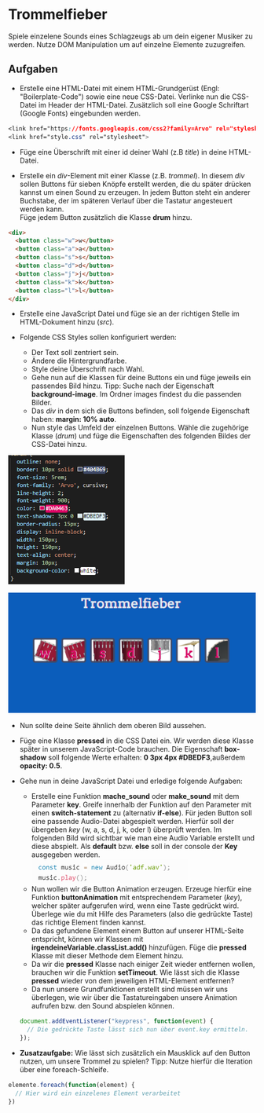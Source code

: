 # Trommelfieber
Spiele einzelene Sounds eines Schlagzeugs ab um dein eigener Musiker zu werden. Nutze DOM Manipulation um auf einzelne Elemente zuzugreifen.

## Aufgaben

* Erstelle eine HTML-Datei mit einem HTML-Grundgerüst (Engl: "Boilerplate-Code") sowie eine neue CSS-Datei. Verlinke nun die CSS-Datei im Header der HTML-Datei. Zusätzlich soll eine Google Schriftart (Google Fonts) eingebunden werden.
```css
<link href="https://fonts.googleapis.com/css2?family=Arvo" rel="stylesheet">
<link href="style.css" rel="stylesheet">
```

* Füge eine Überschrift mit einer id deiner Wahl (z.B *title*) in deine HTML-Datei.

* Erstelle ein *div*-Element mit einer Klasse (z.B. *trommel*). In diesem *div* sollen Buttons für sieben Knöpfe erstellt werden, die du später drücken kannst um einen Sound zu erzeugen. In jedem Button steht ein anderer Buchstabe, der im späteren Verlauf über die Tastatur angesteuert werden kann.  
Füge jedem Button zusätzlich die Klasse **drum** hinzu.
```html
<div>
  <button class="w">w</button>
  <button class="a">a</button>
  <button class="s">s</button>
  <button class="d">d</button>
  <button class="j">j</button>
  <button class="k">k</button>
  <button class="l">l</button>
</div>
```

* Erstelle eine JavaScript Datei und füge sie an der richtigen Stelle im HTML-Dokument hinzu (*src*).

* Folgende CSS Styles sollen konfiguriert werden:
    - Der Text soll zentriert sein.
    - Ändere die Hintergrundfarbe.
    - Style deine Überschrift nach Wahl.
    - Gehe nun auf die Klassen für deine Buttons ein und füge jeweils ein passendes Bild hinzu. Tipp: Suche nach der Eigenschaft **background-image**. Im Ordner images findest du die passenden Bilder.
    - Das *div* in dem sich die Buttons befinden, soll folgende Eigenschaft haben: **margin: 10% auto**.
    - Nun style das Umfeld der einzelnen Buttons. Wähle die zugehörige Klasse (*drum*) und füge die Eigenschaften des folgenden Bildes der CSS-Datei hinzu.

![Trommelfieber](./docs/1.PNG)

![Trommelfieber](./docs/2.PNG) 

* Nun sollte deine Seite ähnlich dem oberen Bild aussehen.

* Füge eine Klasse **pressed** in die CSS Datei ein. Wir werden diese Klasse später in unserem JavaScript-Code brauchen. Die Eigenschaft **box-shadow** soll folgende Werte erhalten: **0 3px 4px #DBEDF3**,außerdem **opacity: 0.5**.

* Gehe nun in deine JavaScript Datei und erledige folgende Aufgaben:
   * Erstelle eine Funktion **mache_sound** oder **make_sound** mit dem Parameter **key**. Greife innerhalb der Funktion auf den Parameter mit einen **switch-statement** zu (alternativ **if-else**). Für jeden Button soll eine passende Audio-Datei abgespielt werden. Hierfür soll der übergeben *key* (w, a, s, d, j, k, oder l) überprüft werden. Im folgenden Bild wird sichtbar wie man eine Audio Variable erstellt und diese abspielt. Als **default** bzw. **else** soll in der console der **Key** ausgegeben werden. 
   ![Trommelfieber](./docs/3.PNG) 
   * Nun wollen wir die Button Animation erzeugen. Erzeuge hierfür eine Funktion **buttonAnimation** mit entsprechendem Parameter (*key*), welcher später aufgerufen wird, wenn eine Taste gedrückt wird. Überlege wie du mit Hilfe des Parameters (also die gedrückte Taste) das richtige Element finden kannst.
   * Da das gefundene Element einem Button auf unserer HTML-Seite entspricht, können wir Klassen mit **irgendeineVariable.classList.add()** hinzufügen. Füge die **pressed** Klasse mit dieser Methode dem Element hinzu.
   * Da wir die **pressed** Klasse nach einiger Zeit wieder entfernen wollen, brauchen wir die Funktion **setTimeout**. Wie lässt sich die Klasse **pressed** wieder von dem jeweiligen HTML-Element entfernen?
   * Da nun unsere Grundfunktionen erstellt sind müssen wir uns überlegen, wie wir über die Tastatureingaben unsere Animation aufrufen bzw. den Sound abspielen können. 
   ```js 
   document.addEventListener("keypress", function(event) {
     // Die gedrückte Taste lässt sich nun über event.key ermitteln.
   });
   ```
   
* **Zusatzaufgabe:** Wie lässt sich zusätzlich ein Mausklick auf den Button nutzen, um unsere Trommel zu spielen? Tipp: Nutze hierfür die Iteration über eine foreach-Schleife.
```js
elemente.foreach(function(element) {
  // Hier wird ein einzelenes Element verarbeitet
})
```